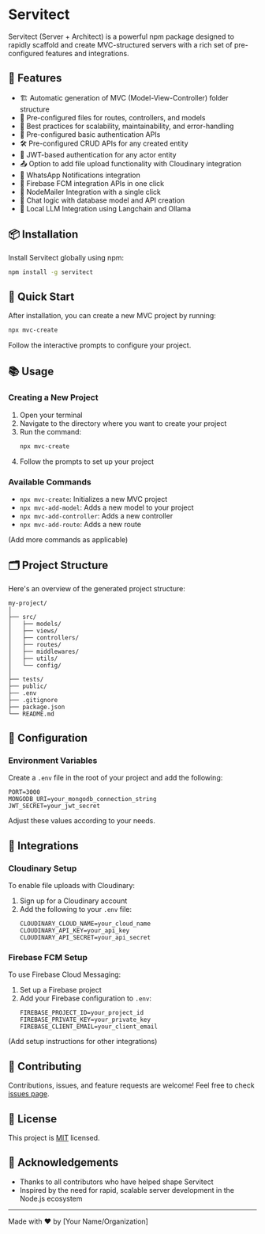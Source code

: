 # Servitect

Servitect (Server + Architect) is a powerful npm package designed to rapidly scaffold and create MVC-structured servers with a rich set of pre-configured features and integrations.

## 🚀 Features

- 🏗️ Automatic generation of MVC (Model-View-Controller) folder structure
- 📁 Pre-configured files for routes, controllers, and models
- 🔧 Best practices for scalability, maintainability, and error-handling
- 🔐 Pre-configured basic authentication APIs
- 🛠️ Pre-configured CRUD APIs for any created entity
- 🔑 JWT-based authentication for any actor entity
- 📤 Option to add file upload functionality with Cloudinary integration
- 📱 WhatsApp Notifications integration
- 🔔 Firebase FCM integration APIs in one click
- 📧 NodeMailer Integration with a single click
- 💬 Chat logic with database model and API creation
- 🤖 Local LLM Integration using Langchain and Ollama

## 📦 Installation

Install Servitect globally using npm:

```bash
npm install -g servitect
```

## 🏁 Quick Start

After installation, you can create a new MVC project by running:

```bash
npx mvc-create
```

Follow the interactive prompts to configure your project.

## 📚 Usage

### Creating a New Project

1. Open your terminal
2. Navigate to the directory where you want to create your project
3. Run the command:
   ```bash
   npx mvc-create
   ```
4. Follow the prompts to set up your project

### Available Commands

- `npx mvc-create`: Initializes a new MVC project
- `npx mvc-add-model`: Adds a new model to your project
- `npx mvc-add-controller`: Adds a new controller
- `npx mvc-add-route`: Adds a new route

(Add more commands as applicable)

## 🗂️ Project Structure

Here's an overview of the generated project structure:

```
my-project/
│
├── src/
│   ├── models/
│   ├── views/
│   ├── controllers/
│   ├── routes/
│   ├── middlewares/
│   ├── utils/
│   └── config/
│
├── tests/
├── public/
├── .env
├── .gitignore
├── package.json
└── README.md
```

## 🔧 Configuration

### Environment Variables

Create a `.env` file in the root of your project and add the following:

```env
PORT=3000
MONGODB_URI=your_mongodb_connection_string
JWT_SECRET=your_jwt_secret
```

Adjust these values according to your needs.

## 🔌 Integrations

### Cloudinary Setup

To enable file uploads with Cloudinary:

1. Sign up for a Cloudinary account
2. Add the following to your `.env` file:
   ```env
   CLOUDINARY_CLOUD_NAME=your_cloud_name
   CLOUDINARY_API_KEY=your_api_key
   CLOUDINARY_API_SECRET=your_api_secret
   ```

### Firebase FCM Setup

To use Firebase Cloud Messaging:

1. Set up a Firebase project
2. Add your Firebase configuration to `.env`:
   ```env
   FIREBASE_PROJECT_ID=your_project_id
   FIREBASE_PRIVATE_KEY=your_private_key
   FIREBASE_CLIENT_EMAIL=your_client_email
   ```

(Add setup instructions for other integrations)

## 🤝 Contributing

Contributions, issues, and feature requests are welcome! Feel free to check [issues page](https://github.com/yourusername/servitect/issues).

## 📄 License

This project is [MIT](https://opensource.org/licenses/MIT) licensed.

## 🙏 Acknowledgements

- Thanks to all contributors who have helped shape Servitect
- Inspired by the need for rapid, scalable server development in the Node.js ecosystem

---

Made with ❤️ by [Your Name/Organization]
